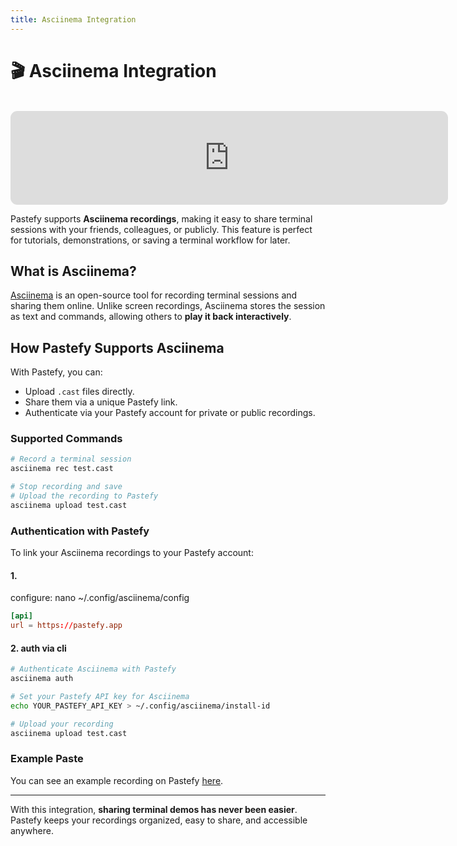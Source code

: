 ```yaml
---
title: Asciinema Integration
---
```


<script setup>

import { useTemplateRef, watch } from 'vue'

const iframe = useTemplateRef('iframe')

watch(iframe, () => {
  if (iframe.value) {
    iframe.value.onload = () => {
      window.addEventListener('message', e => {
        if (e.data && 'height' in e.data) {
          iframe.value.style.height = e.data.height + 'px'
        }
      })
    }
  }
})
</script>

# 🎬 Asciinema Integration

<br>

<iframe ref="iframe" class="paste" src="https://pastefy.app/ar9ehz8w/embed?hideActions=true" style="width: 700px; border: none; border-radius: 11px"></iframe>

Pastefy supports **Asciinema recordings**, making it easy to share terminal sessions with your friends, colleagues, or publicly. This feature is perfect for tutorials, demonstrations, or saving a terminal workflow for later.

## What is Asciinema?

[Asciinema](https://asciinema.org/) is an open-source tool for recording terminal sessions and sharing them online. Unlike screen recordings, Asciinema stores the session as text and commands, allowing others to **play it back interactively**.

## How Pastefy Supports Asciinema

With Pastefy, you can:

- Upload `.cast` files directly.
- Share them via a unique Pastefy link.
- Authenticate via your Pastefy account for private or public recordings.

### Supported Commands

```bash
# Record a terminal session
asciinema rec test.cast

# Stop recording and save
# Upload the recording to Pastefy
asciinema upload test.cast
````

### Authentication with Pastefy

To link your Asciinema recordings to your Pastefy account:

#### 1.
configure: nano ~/.config/asciinema/config
```toml
[api]
url = https://pastefy.app
```

#### 2. auth via cli
```bash
# Authenticate Asciinema with Pastefy
asciinema auth

# Set your Pastefy API key for Asciinema
echo YOUR_PASTEFY_API_KEY > ~/.config/asciinema/install-id

# Upload your recording
asciinema upload test.cast
```

### Example Paste

You can see an example recording on Pastefy [here](https://pastefy.app/ar9ehz8w).

---

With this integration, **sharing terminal demos has never been easier**. Pastefy keeps your recordings organized, easy to share, and accessible anywhere.
